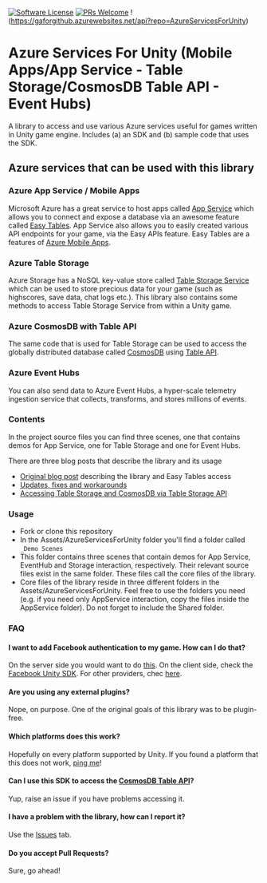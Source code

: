 [![Software License](https://img.shields.io/badge/license-MIT-brightgreen.svg?style=flat-square)](LICENSE.md)
[![PRs Welcome](https://img.shields.io/badge/PRs-welcome-brightgreen.svg?style=flat-square)](http://makeapullrequest.com)
!(https://gaforgithub.azurewebsites.net/api?repo=AzureServicesForUnity)

# Azure Services For Unity (Mobile Apps/App Service - Table Storage/CosmosDB Table API - Event Hubs)

A library to access and use various Azure services useful for games written in Unity game engine. Includes (a) an SDK and (b) sample code that uses the SDK.

## Azure services that can be used with this library

### Azure App Service / Mobile Apps
Microsoft Azure has a great service to host apps called [App Service](https://azure.microsoft.com/en-us/services/app-service/) which allows you to connect and expose a database via an awesome feature called [Easy Tables](https://azure.microsoft.com/en-us/blog/azure-app-service-updates-november-2015/). App Service also allows you to easily created various API endpoints for your game, via the Easy APIs feature. Easy Tables are a features of [Azure Mobile Apps](https://azure.microsoft.com/en-us/services/app-service/mobile/).

### Azure Table Storage

Azure Storage has a NoSQL key-value store called [Table Storage Service](https://azure.microsoft.com/en-us/services/storage/tables/) which can be used to store precious data for your game (such as highscores, save data, chat logs etc.). This library also contains some methods to access Table Storage Service from within a Unity game. 

### Azure CosmosDB with Table API

The same code that is used for Table Storage can be used to access the globally distributed database called [CosmosDB](https://docs.microsoft.com/en-us/azure/cosmos-db/introduction) using [Table API](https://docs.microsoft.com/en-us/azure/cosmos-db/create-table-dotnet#update-your-connection-string).

### Azure Event Hubs

You can also send data to Azure Event Hubs, a hyper-scale telemetry ingestion service that collects, transforms, and stores millions of events.

### Contents

In the project source files you can find three scenes, one that contains demos for App Service, one for Table Storage and one for Event Hubs. 

There are three blog posts that describe the library and its usage
- [Original blog post](https://dgkanatsios.com/2016/04/14/use-azure-services-from-unity/) describing the library and Easy Tables access
- [Updates, fixes and workarounds](https://dgkanatsios.com/2016/09/01/an-update-to-azure-services-for-unity-library/)
- [Accessing Table Storage and CosmosDB via Table Storage API](https://dgkanatsios.com/2017/02/21/accessing-azure-table-service-from-a-unity-game/)

### Usage

- Fork or clone this repository
- In the Assets/AzureServicesForUnity folder you'll find a folder called `_Demo Scenes`
- This folder contains three scenes that contain demos for App Service, EventHub and Storage interaction, respectively. Their relevant source files exist in the same folder. These files call the core files of the library.
- Core files of the library reside in three different folders in the Assets/AzureServicesForUnity. Feel free to use the folders you need (e.g. if you need only AppService interaction, copy the files inside the AppService folder). Do not forget to include the Shared folder.

### FAQ

#### I want to add Facebook authentication to my game. How can I do that?
On the server side you would want to do [this](https://docs.microsoft.com/en-us/azure/app-service-mobile/app-service-mobile-how-to-configure-facebook-authentication). On the client side, check the [Facebook Unity SDK](https://developers.facebook.com/docs/unity/). For other providers, chec [here](https://docs.microsoft.com/en-us/azure/app-service/app-service-authentication-overview).

#### Are you using any external plugins?
Nope, on purpose. One of the original goals of this library was to be plugin-free.

#### Which platforms does this work?
Hopefully on every platform supported by Unity. If you found a platform that this does not work, [ping me](https://github.com/dgkanatsios/AzureServicesForUnity/issues)!

#### Can I use this SDK to access the [CosmosDB Table API](https://docs.microsoft.com/en-us/azure/cosmos-db/table-introduction)?
Yup, raise an issue if you have problems accessing it.

#### I have a problem with the library, how can I report it?
Use the [Issues](https://github.com/dgkanatsios/AzureServicesForUnity/issues) tab.

#### Do you accept Pull Requests?
Sure, go ahead!
